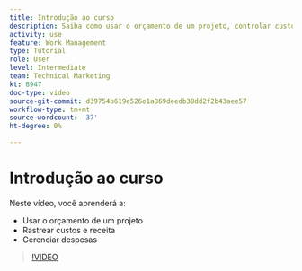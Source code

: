 ```yaml
---
title: Introdução ao curso
description: Saiba como usar o orçamento de um projeto, controlar custos e receita e lidar com despesas no [!DNL  Workfront].
activity: use
feature: Work Management
type: Tutorial
role: User
level: Intermediate
team: Technical Marketing
kt: 8947
doc-type: video
source-git-commit: d39754b619e526e1a869deedb38dd2f2b43aee57
workflow-type: tm+mt
source-wordcount: '37'
ht-degree: 0%

---
```


# Introdução ao curso

Neste vídeo, você aprenderá a:

* Usar o orçamento de um projeto
* Rastrear custos e receita
* Gerenciar despesas

>[!VIDEO](https://video.tv.adobe.com/v/335207/?quality=12)
